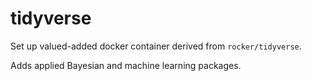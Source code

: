 # tidyverse

Set up valued-added docker container derived from `rocker/tidyverse`.

Adds applied Bayesian and machine learning packages.

